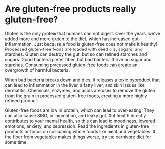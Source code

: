 # Are gluten-free products really gluten-free?

Gluten is the only protein that humans can not digest. Over the years, we’ve added more and more gluten to the diet, which has increased gut inflammation. Just because a food is gluten-free does not make it healthy! Processed gluten-free foods are loaded with seed oils, sugars, and starches. Gluten can destroy the gut, but so can refined starches and sugars. Good bacteria prefer fiber, but bad bacteria thrive on sugar and starches. Consuming processed gluten-free foods can create an overgrowth of harmful bacteria.

When bad bacteria breaks down and dies, it releases a toxic byproduct that can lead to inflammation in the liver, a fatty liver, and skin issues like dermatitis. Chemicals, enzymes, and acids are used to remove the gluten from the grain in processed gluten-free foods, creating a more highly refined product.

Gluten-free foods are low in protein, which can lead to over-eating. They can also cause SIBO, inflammation, and leaky gut. Gut health directly contributes to your mental health, so this can lead to moodiness, lowered emotions, anxiety, and depression. Read the ingredients in gluten-free products or focus on consuming whole foods like meat and vegetables. If the fiber from vegetables makes things worse, try the carnivore diet for some time.
